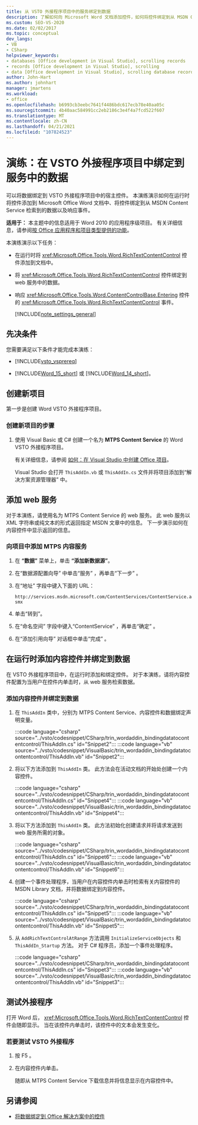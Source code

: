 ```yaml
---
title: 从 VSTO 外接程序项目中的服务绑定到数据
description: 了解如何向 Microsoft Word 文档添加控件，如何将控件绑定到从 MSDN Content Service 检索到的数据，以及如何在运行时对事件做出响应。
ms.custom: SEO-VS-2020
ms.date: 02/02/2017
ms.topic: conceptual
dev_langs:
- VB
- CSharp
helpviewer_keywords:
- databases [Office development in Visual Studio], scrolling records
- records [Office development in Visual Studio], scrolling
- data [Office development in Visual Studio], scrolling database records
author: John-Hart
ms.author: johnhart
manager: jmartens
ms.workload:
- office
ms.openlocfilehash: b6993cb3eebc7641f4486bdc617ecb78e40aa05c
ms.sourcegitcommit: 4b40aac584991cc2eb2186c3e4f4a7fcd522f607
ms.translationtype: MT
ms.contentlocale: zh-CN
ms.lasthandoff: 04/21/2021
ms.locfileid: "107824523"
---
```

# <a name="walkthrough-bind-to-data-from-a-service-in-a-vsto-add-in-project"></a>演练：在 VSTO 外接程序项目中绑定到服务中的数据
  可以将数据绑定到 VSTO 外接程序项目中的宿主控件。 本演练演示如何在运行时将控件添加到 Microsoft Office Word 文档中、将控件绑定到从 MSDN Content Service 检索到的数据以及响应事件。

 **适用于：** 本主题中的信息适用于 Word 2010 的应用程序级项目。 有关详细信息，请参阅[按 Office 应用程序和项目类型提供的功能](../vsto/features-available-by-office-application-and-project-type.md)。

 本演练演示以下任务：

- 在运行时将 <xref:Microsoft.Office.Tools.Word.RichTextContentControl> 控件添加到文档中。

- 将 <xref:Microsoft.Office.Tools.Word.RichTextContentControl> 控件绑定到 web 服务中的数据。

- 响应 <xref:Microsoft.Office.Tools.Word.ContentControlBase.Entering> 控件的 <xref:Microsoft.Office.Tools.Word.RichTextContentControl> 事件。

  [!INCLUDE[note_settings_general](../sharepoint/includes/note-settings-general-md.md)]

## <a name="prerequisites"></a>先决条件
 您需要满足以下条件才能完成本演练：

- [!INCLUDE[vsto_vsprereq](../vsto/includes/vsto-vsprereq-md.md)]

- [!INCLUDE[Word_15_short](../vsto/includes/word-15-short-md.md)] 或 [!INCLUDE[Word_14_short](../vsto/includes/word-14-short-md.md)]。

## <a name="create-a-new-project"></a>创建新项目
 第一步是创建 Word VSTO 外接程序项目。

### <a name="to-create-a-new-project"></a>创建新项目的步骤

1. 使用 Visual Basic 或 C# 创建一个名为 **MTPS Content Service** 的 Word VSTO 外接程序项目。

     有关详细信息，请参阅 [如何：在 Visual Studio 中创建 Office 项目](../vsto/how-to-create-office-projects-in-visual-studio.md)。

     Visual Studio 会打开 `ThisAddIn.vb` 或 `ThisAddIn.cs` 文件并将项目添加到“解决方案资源管理器” 中。

## <a name="add-a-web-service"></a>添加 web 服务
 对于本演练，请使用名为 MTPS Content Service 的 web 服务。 此 web 服务以 XML 字符串或纯文本的形式返回指定 MSDN 文章中的信息。 下一步演示如何在内容控件中显示返回的信息。

### <a name="to-add-the-mtps-content-service-to-the-project"></a>向项目中添加 MTPS 内容服务

1. 在 **“数据”** 菜单上，单击 **“添加新数据源”**。

2. 在“数据源配置向导” 中单击“服务” ，再单击“下一步” 。

3. 在“地址”  字段中键入下面的 URL：

   `http://services.msdn.microsoft.com/ContentServices/ContentService.asmx`

4. 单击“转到”。

5. 在“命名空间”  字段中键入“ContentService” ，再单击“确定” 。

6. 在“添加引用向导”  对话框中单击“完成” 。

## <a name="add-a-content-control-and-bind-to-data-at-run-time"></a>在运行时添加内容控件并绑定到数据
 在 VSTO 外接程序项目中，在运行时添加和绑定控件。 对于本演练，请将内容控件配置为当用户在控件内单击时，从 web 服务检索数据。

### <a name="to-add-a-content-control-and-bind-to-data"></a>添加内容控件并绑定到数据

1. 在 `ThisAddIn` 类中，分别为 MTPS Content Service、内容控件和数据绑定声明变量。

     :::code language="csharp" source="../vsto/codesnippet/CSharp/trin_wordaddin_bindingdatatocontentcontrol/ThisAddIn.cs" id="Snippet2":::
     :::code language="vb" source="../vsto/codesnippet/VisualBasic/trin_wordaddin_bindingdatatocontentcontrol/ThisAddIn.vb" id="Snippet2":::

2. 将以下方法添加到 `ThisAddIn` 类。 此方法会在活动文档的开始处创建一个内容控件。

     :::code language="csharp" source="../vsto/codesnippet/CSharp/trin_wordaddin_bindingdatatocontentcontrol/ThisAddIn.cs" id="Snippet4":::
     :::code language="vb" source="../vsto/codesnippet/VisualBasic/trin_wordaddin_bindingdatatocontentcontrol/ThisAddIn.vb" id="Snippet4":::

3. 将以下方法添加到 `ThisAddIn` 类。 此方法初始化创建请求并将请求发送到 web 服务所需的对象。

     :::code language="csharp" source="../vsto/codesnippet/CSharp/trin_wordaddin_bindingdatatocontentcontrol/ThisAddIn.cs" id="Snippet6":::
     :::code language="vb" source="../vsto/codesnippet/VisualBasic/trin_wordaddin_bindingdatatocontentcontrol/ThisAddIn.vb" id="Snippet6":::

4. 创建一个事件处理程序，当用户在内容控件内单击时检索有关内容控件的 MSDN Library 文档，并将数据绑定到内容控件。

     :::code language="csharp" source="../vsto/codesnippet/CSharp/trin_wordaddin_bindingdatatocontentcontrol/ThisAddIn.cs" id="Snippet5":::
     :::code language="vb" source="../vsto/codesnippet/VisualBasic/trin_wordaddin_bindingdatatocontentcontrol/ThisAddIn.vb" id="Snippet5":::

5. 从 `AddRichTextControlAtRange` 方法调用 `InitializeServiceObjects` 和 `ThisAddIn_Startup` 方法。 对于 C# 程序员，添加一个事件处理程序。

     :::code language="csharp" source="../vsto/codesnippet/CSharp/trin_wordaddin_bindingdatatocontentcontrol/ThisAddIn.cs" id="Snippet3":::
     :::code language="vb" source="../vsto/codesnippet/VisualBasic/trin_wordaddin_bindingdatatocontentcontrol/ThisAddIn.vb" id="Snippet3":::

## <a name="test-the-add-in"></a>测试外接程序
 打开 Word 后， <xref:Microsoft.Office.Tools.Word.RichTextContentControl> 控件会随即显示。 当在该控件内单击时，该控件中的文本会发生变化。

### <a name="to-test-the-vsto-add-in"></a>若要测试 VSTO 外接程序

1. 按 F5 。

2. 在内容控件内单击。

     随即从 MTPS Content Service 下载信息并将信息显示在内容控件中。

## <a name="see-also"></a>另请参阅
- [将数据绑定到 Office 解决方案中的控件](../vsto/binding-data-to-controls-in-office-solutions.md)
